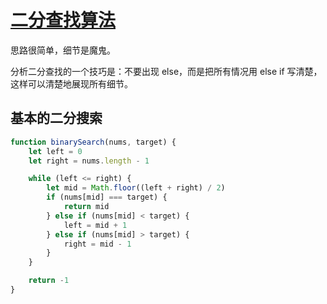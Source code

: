# [二分查找算法](https://www.cnblogs.com/kyoner/p/11080078.html)

思路很简单，细节是魔鬼。

分析二分查找的一个技巧是：不要出现 else，而是把所有情况用 else if 写清楚，这样可以清楚地展现所有细节。

## 基本的二分搜索

```js
function binarySearch(nums, target) {
    let left = 0
    let right = nums.length - 1

    while (left <= right) {
        let mid = Math.floor((left + right) / 2)
        if (nums[mid] === target) {
            return mid
        } else if (nums[mid] < target) {
            left = mid + 1
        } else if (nums[mid] > target) {
            right = mid - 1
        }
    }

    return -1
}
```
